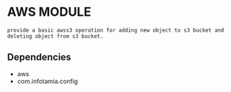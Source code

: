 # AWS MODULE
```
provide a basic awss3 operation for adding new object to s3 bucket and deleting object from s3 bucket.
```
## Dependencies
- aws
- com.infotamia.config